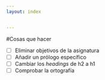 ```yaml
---
layout: index


---
```

#Cosas que hacer

* [ ] Eliminar objetivos de la asignatura
* [ ] Añadir un prólogo específico
* [ ] Cambiar los *headings* de h2 a h1
* [ ] Comprobar la ortografía
